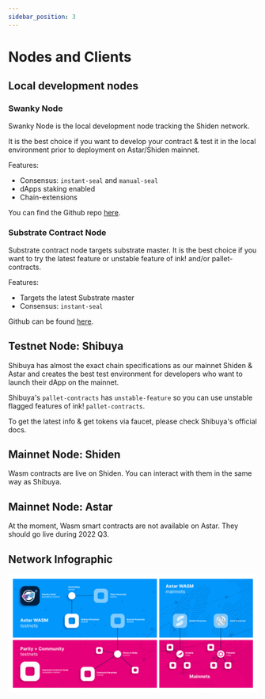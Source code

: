 ```yaml
---
sidebar_position: 3
---
```


# Nodes and Clients

## Local development nodes

### Swanky Node

Swanky Node is the local development node tracking the Shiden network.

It is the best choice if you want to develop your contract & test it in the local environment prior to deployment on Astar/Shiden mainnet.

Features:

- Consensus: `instant-seal` and `manual-seal`
- dApps staking enabled
- Chain-extensions

You can find the Github repo [here](https://github.com/AstarNetwork/swanky-node).

### Substrate Contract Node

Substrate contract node targets substrate master. It is the best choice if you want to try the latest feature or unstable feature of ink! and/or pallet-contracts.

Features:

- Targets the latest Substrate master
- Consensus: `instant-seal`

Github can be found [here](https://github.com/paritytech/substrate-contracts-node).

## Testnet Node: Shibuya

Shibuya has almost the exact chain specifications as our mainnet Shiden & Astar and creates the best test environment for developers who want to launch their dApp on the mainnet.

Shibuya's `pallet-contracts` has `unstable-feature` so you can use unstable flagged features of ink! `pallet-contracts`.

To get the latest info & get tokens via faucet, please check Shibuya's official docs.

## Mainnet Node: Shiden

Wasm contracts are live on Shiden. You can interact with them in the same way as Shibuya.

## Mainnet Node: Astar

At the moment, Wasm smart contracts are not available on Astar. They should go live during 2022 Q3.

## Network Infographic
![1](img/1.png)
